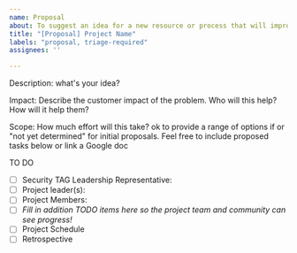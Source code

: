 ```yaml
---
name: Proposal
about: To suggest an idea for a new resource or process that will improve cloud native security that you want to work on (if you have an idea that you don't personally want to work on, make a "suggestion")
title: "[Proposal] Project Name"
labels: "proposal, triage-required"
assignees: ''

---
```


Description: what's your idea? 

Impact: Describe the customer impact of the problem. Who will this help?  How will it help them?

Scope: How much effort will this take? ok to provide a range of options if or "not yet determined" for initial proposals.  Feel free to include proposed tasks below or link a Google doc 

TO DO
- [ ] Security TAG Leadership Representative:
- [ ] Project leader(s):
- [ ] Project Members:
- [ ] _Fill in addition TODO items here so the project team and community can see progress!_
- [ ] Project Schedule
- [ ] Retrospective
